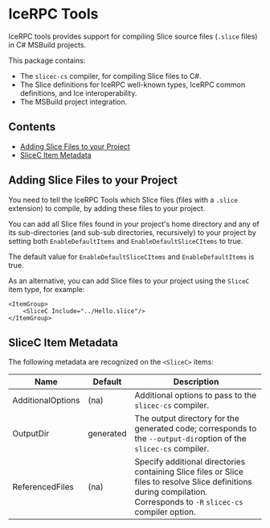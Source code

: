 # IceRPC Tools

IceRPC tools provides support for compiling Slice source files (`.slice` files) in C# MSBuild projects.

This package contains:

- The `slicec-cs` compiler, for compiling Slice files to C#.
- The Slice definitions for IceRPC well-known types, IceRPC common definitions, and Ice interoperability.
- The MSBuild project integration.

## Contents

* [Adding Slice Files to your Project](#adding-slice-files-to-your-project)
* [SliceC Item Metadata](#slicec-item-metadata)

## Adding Slice Files to your Project

You need to tell the IceRPC Tools which Slice files (files with a `.slice` extension) to compile, by adding these files to your project.

You can add all Slice files found in your project's home directory and any of its sub-directories (and sub-sub directories, recursively) to your project by setting both `EnableDefaultItems` and `EnableDefaultSliceCItems` to true.

The default value for `EnableDefaultSliceCItems` and `EnableDefaultItems` is true.

As an alternative, you can add Slice files to your project using the `SliceC` item type, for example:
```
<ItemGroup>
    <SliceC Include="../Hello.slice"/>
</ItemGroup>
```

## SliceC Item Metadata

The following metadata are recognized on the `<SliceC>` items:

| Name                 | Default     | Description                                                                                                                                                            |
| -------------------- | ----------- | ---------------------------------------------------------------------------------------------------------------------------------------------------------------------- |
| AdditionalOptions    | (na)        | Additional options to pass to the `slicec-cs` compiler.                                                                                                                |
| OutputDir            | generated   | The output directory for the generated code; corresponds to the `--output-dir`option of the `slicec-cs` compiler.                                                      |
| ReferencedFiles      | (na)        | Specify additional directories containing Slice files or Slice files to resolve Slice definitions during compilation. Corresponds to `-R` `slicec-cs` compiler option. |

[1]: https://www.nuget.org/packages/IceRpc.Slice.Tools/
